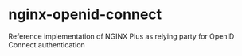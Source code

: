 # nginx-openid-connect

Reference implementation of NGINX Plus as relying party for OpenID Connect authentication
